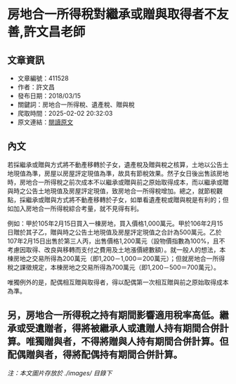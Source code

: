 # 房地合一所得稅對繼承或贈與取得者不友善,許文昌老師

## 文章資訊
- 文章編號：411528
- 作者：許文昌
- 發布日期：2018/03/15
- 關鍵詞：房地合一所得稅、遺產稅、贈與稅
- 爬取時間：2025-02-02 20:32:03
- 原文連結：[閱讀原文](https://real-estate.get.com.tw/Columns/detail.aspx?no=411528)

## 內文
若採繼承或贈與方式將不動產移轉於子女，遺產稅及贈與稅之核算，土地以公告土地現值為準，房屋以房屋評定現值為準，故具有節稅效果。然子女日後出售該房地時，房地合一所得稅之前次成本不以繼承或贈與前之原始取得成本，而以繼承或贈與時之公告土地現值及房屋評定現值，致房地合一所得稅增加。總之，就節稅觀點，採繼承或贈與方式將不動產移轉於子女，如單看遺產稅或贈與稅是有利的；但如加入房地合一所得稅綜合考量，就不見得有利。

例如：甲於105年2月15日買入一棟房地，買入價格1,000萬元。甲於106年2月15日贈於其子乙，贈與時之公告土地現值及房屋評定現值之合計為500萬元。乙於107年2月15日出售於第三人丙，出售價格1,200萬元（設物價指數為100%，且不考慮因取得、改良與移轉而支付之費用及土地漲價總數額）。就一般人的想法，本棟房地之交易所得為200萬元（即1,200－1,000＝200萬元）；但就房地合一所得稅之課徵規定，本棟房地之交易所得為700萬元（即1,200－500＝700萬元）。

唯獨例外的是，配偶相互贈與取得者，得以配偶第一次相互贈與前之原始取得成本為準。

另，房地合一所得稅之持有期間影響適用稅率高低。繼承或受遺贈者，得將被繼承人或遺贈人持有期間合併計算。唯獨贈與者，不得將贈與人持有期間合併計算。但配偶贈與者，得將配偶持有期間合併計算。
---
*注：本文圖片存放於 ./images/ 目錄下*
